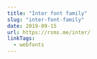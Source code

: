 ```yaml
---
title: "Inter font family"
slug: "inter-font-family"
date: 2019-09-15
url: https://rsms.me/inter/
linkTags:
  - webfonts
---
```

